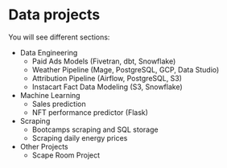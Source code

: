 # Data projects

You will see different sections:

- Data Engineering
  - Paid Ads Models (Fivetran, dbt, Snowflake)
  - Weather Pipeline (Mage, PostgreSQL, GCP, Data Studio)
  - Attribution Pipeline (Airflow, PostgreSQL, S3)
  - Instacart Fact Data Modeling (S3, Snowflake)
- Machine Learning
  - Sales prediction
  - NFT performance predictor (Flask)
- Scraping
  - Bootcamps scraping and SQL storage
  - Scraping daily energy prices
- Other Projects
  - Scape Room Project
